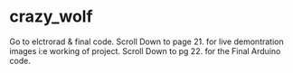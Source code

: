 # crazy_wolf
Go to elctrorad & final code.
Scroll Down to page 21.
for live demontration images i:e working of project.
Scroll Down to pg 22.
for the Final Arduino code.
